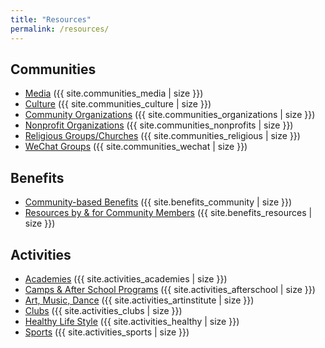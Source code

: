 ```yaml
---
title: "Resources"
permalink: /resources/
---
```


## Communities
- <a href="{{ site.url }}/resources/communities/media/">Media</a> ({{ site.communities_media | size }})
- <a href="{{ site.url }}/resources/communities/culture/">Culture</a> ({{ site.communities_culture | size }})
- <a href="{{ site.url }}/resources/communities/organizations/">Community Organizations</a> ({{ site.communities_organizations | size }})
- <a href="{{ site.url }}/resources/communities/nonprofits/">Nonprofit Organizations</a> ({{ site.communities_nonprofits | size }})
- <a href="{{ site.url }}/resources/communities/religious/">Religious Groups/Churches</a> ({{ site.communities_religious | size }})
- <a href="{{ site.url }}/resources/communities/wechat/">WeChat Groups</a> ({{ site.communities_wechat | size }})

## Benefits
- <a href="{{ site.url }}/resources/benefits/community/">Community-based Benefits</a> ({{ site.benefits_community | size }})
- <a href="{{ site.url }}/resources/benefits/resources/">Resources by & for Community Members</a> ({{ site.benefits_resources | size }})

## Activities
- <a href="{{ site.url }}/resources/activities/academies/">Academies</a> ({{ site.activities_academies | size }})
- <a href="{{ site.url }}/resources/activities/afterschool/">Camps & After School Programs</a> ({{ site.activities_afterschool | size }})
- <a href="{{ site.url }}/resources/activities/artinstitute/">Art, Music, Dance</a> ({{ site.activities_artinstitute | size }})
- <a href="{{ site.url }}/resources/activities/clubs/">Clubs</a> ({{ site.activities_clubs | size }})
- <a href="{{ site.url }}/resources/activities/healthy/">Healthy Life Style</a> ({{ site.activities_healthy | size }})
- <a href="{{ site.url }}/resources/activities/sports/">Sports</a> ({{ site.activities_sports | size }})

<!-- ## Professionals
社区网站保留移除任何条目的权利，无需给出理由。

- <a href="{{ site.url }}/resources/professionals/accountant/">Accountant/CPA</a> ({{ site.professionals_accountant | size }})
- <a href="{{ site.url }}/resources/professionals/acupuncture/">Acupuncture</a> ({{ site.professionals_acupuncture | size }})
- <a href="{{ site.url }}/resources/professionals/architect/">Architect</a> ({{ site.professionals_architect | size }})
- <a href="{{ site.url }}/resources/professionals/artist/">Artist</a> ({{ site.professionals_artist | size }})
- <a href="{{ site.url }}/resources/professionals/attorney/">Attorney at Law</a> ({{ site.professionals_attorney | size }})
- <a href="{{ site.url }}/resources/professionals/cti/">Certified Translation and Interpretation</a> ({{ site.professionals_collegecounselor | size }})
- <a href="{{ site.url }}/resources/professionals/collegecounselor/">College Counselor</a> ({{ site.professionals_computerprogramming | size }})
- <a href="{{ site.url }}/resources/professionals/computerprogramming/">Computer/Programming</a> ({{ site.professionals_cti | size }})
- <a href="{{ site.url }}/resources/professionals/dentistorthodontist/">Dentists/Orthodontists</a> ({{ site.professionals_dentistorthodontist | size }})
- <a href="{{ site.url }}/resources/professionals/engineer/">Engineers</a> ({{ site.professionals_engineer | size }})
- <a href="{{ site.url }}/resources/professionals/financialadvisor/">Financial Advisors</a> ({{ site.professionals_financialadvisor | size }})
- <a href="{{ site.url }}/resources/professionals/importexport/">Import/Export</a> ({{ site.professionals_importexport | size }})
- <a href="{{ site.url }}/resources/professionals/interpretation/">Interpretation</a> ({{ site.professionals_interpretation | size }})
- <a href="{{ site.url }}/resources/professionals/mortgagebroker/">Mortgage Broker</a> ({{ site.professionals_mortgagebroker | size }})
- <a href="{{ site.url }}/resources/professionals/moving/">Moving</a> ({{ site.professionals_moving | size }})
- <a href="{{ site.url }}/resources/professionals/paralegal/">Paralegal</a> ({{ site.professionals_paralegal | size }})
- <a href="{{ site.url }}/resources/professionals/physicaltherapist/">Physical Therapist</a> ({{ site.professionals_physicaltherapist | size }})
- <a href="{{ site.url }}/resources/professionals/physician/">Physician</a> ({{ site.professionals_physician | size }})
- <a href="{{ site.url }}/resources/professionals/realestatebroker/">Real Estate Broker</a> ({{ site.professionals_realestatebroker | size }})
- <a href="{{ site.url }}/resources/professionals/shippingchina/">Shipping to China</a> ({{ site.professionals_shippingchina | size }})
- <a href="{{ site.url }}/resources/professionals/socialworker/">Social Worker</a> ({{ site.professionals_socialworker | size }})
- <a href="{{ site.url }}/resources/professionals/taxreturn/">Tax Returns Experts</a> ({{ site.professionals_taxreturn | size }})
- <a href="{{ site.url }}/resources/professionals/tradeshow/">Trade Show</a> ({{ site.professionals_tradeshow | size }})
- <a href="{{ site.url }}/resources/professionals/travelagent/">Travel Agent</a> ({{ site.professionals_travelagent | size }})
- <a href="{{ site.url }}/resources/professionals/tutor/">Tutor</a> ({{ site.professionals_tutor | size }}) -->
